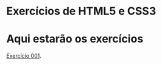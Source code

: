 # Exercícios de HTML5 e CSS3

<h1>Aqui estarão os exercícios</h1>
<p><a href="developerm4rco.github.io/html-css/exercicios/ex001/index.html">Exercício 001</a>.</p>